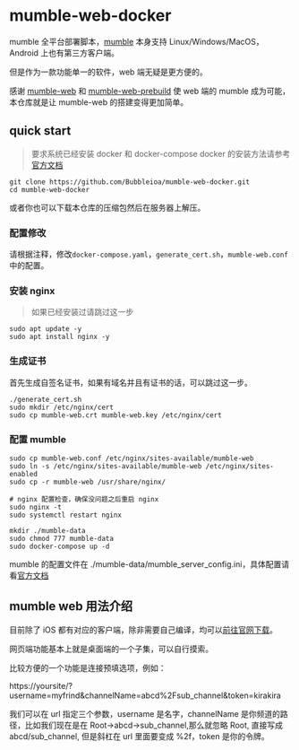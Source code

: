 # mumble-web-docker

mumble 全平台部署脚本，[mumble](https://www.mumble.info/downloads/) 本身支持 Linux/Windows/MacOS，Android 上也有第三方客户端。

但是作为一款功能单一的软件，web 端无疑是更方便的。

感谢 [mumble-web](https://github.com/Johni0702/mumble-web) 和 [mumble-web-prebuild](https://git.termer.net/termer/mumble-web-prebuilt) 使 web 端的 mumble 成为可能，本仓库就是让 mumble-web 的搭建变得更加简单。


## quick start

> 要求系统已经安装 docker 和 docker-compose
> docker 的安装方法请参考[官方文档](https://docs.docker.com/engine/install/)

```shell
git clone https://github.com/Bubbleioa/mumble-web-docker.git
cd mumble-web-docker
```

或者你也可以下载本仓库的压缩包然后在服务器上解压。

### 配置修改

请根据注释，修改`docker-compose.yaml`，`generate_cert.sh`，`mumble-web.conf`中的配置。

### 安装 nginx

> 如果已经安装过请跳过这一步

```shell
sudo apt update -y
sudo apt install nginx -y 
```

### 生成证书

首先生成自签名证书，如果有域名并且有证书的话，可以跳过这一步。

```shell
./generate_cert.sh
sudo mkdir /etc/nginx/cert
sudo cp mumble-web.crt mumble-web.key /etc/nginx/cert
```

### 配置 mumble

```shell
sudo cp mumble-web.conf /etc/nginx/sites-available/mumble-web
sudo ln -s /etc/nginx/sites-available/mumble-web /etc/nginx/sites-enabled
sudo cp -r mumble-web /usr/share/nginx/

# nginx 配置检查，确保没问题之后重启 nginx
sudo nginx -t 
sudo systemctl restart nginx

mkdir ./mumble-data
sudo chmod 777 mumble-data
sudo docker-compose up -d
```

mumble 的配置文件在 ./mumble-data/mumble_server_config.ini，具体配置请看[官方文档](https://wiki.mumble.info/wiki/Murmur.ini)

## mumble web 用法介绍

目前除了 iOS 都有对应的客户端，除非需要自己编译，均可以[前往官网下载](https://www.mumble.info/downloads/)。

网页端功能基本上就是桌面端的一个子集，可以自行摸索。

比较方便的一个功能是连接预填选项，例如：

https://yoursite/?username=myfrind&channelName=abcd%2Fsub_channel&token=kirakira

我们可以在 url 指定三个参数，username 是名字，channelName 是你频道的路径，比如我们现在是在 Root->abcd->sub_channel,那么就忽略 Root, 直接写成 abcd/sub_channel, 但是斜杠在 url 里面要变成 %2f，token 是你的令牌。